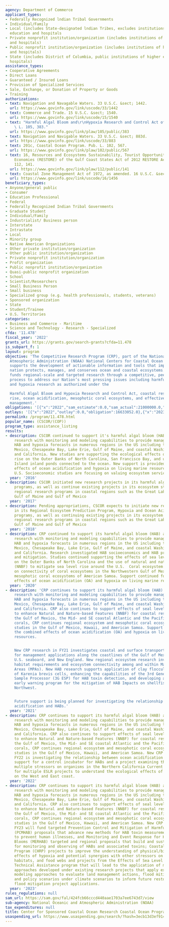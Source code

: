 ```yaml
---
agency: Department of Commerce
applicant_types:
- Federally Recognized lndian Tribal Governments
- Individual/Family
- Local (includes State-designated lndian Tribes, excludes institutions of higher
  education and hospitals
- Private nonprofit institution/organization (includes institutions of higher education
  and hospitals)
- Public nonprofit institution/organization (includes institutions of higher education
  and hospitals)
- State (includes District of Columbia, public institutions of higher education and
  hospitals)
assistance_types:
- Cooperative Agreements
- Direct Loans
- Guaranteed / Insured Loans
- Provision of Specialized Services
- Sale, Exchange, or Donation of Property or Goods
- Training
authorizations:
- text: Navigation and Navagable Waters. 33 U.S.C. &sect; 1442.
  url: https://www.govinfo.gov/link/uscode/33/1442
- text: Commerce and Trade. 15 U.S.C. &sect; 1540.
  url: https://www.govinfo.gov/link/uscode/15/1540
- text: "Harmful Algal Bloom and\r\nHypoxia Research and Control Act of 1998. Pub.\
    \ L. 105, 383."
  url: https://www.govinfo.gov/link/plaw/105/public/383
- text: Navigation and Navigable Waters. 33 U.S.C. &sect; 883d.
  url: https://www.govinfo.gov/link/uscode/33/883
- text: 201c, Coastal Ocean Program. Pub. L. 102, 567.
  url: https://www.govinfo.gov/link/plaw/102/public/567
- text: 16, Resources and Ecosystems Sustainability, Tourist Opportunities, and Revived
    Economies (RESTORE) of the Gulf Coast States Act of 2012 RESTORE Act;. Pub. L.
    112, 141.
  url: https://www.govinfo.gov/link/plaw/112/public/141
- text: Coastal Zone Management Act of 1972, as amended. 16 U.S.C. &sect; 1456c.
  url: https://www.govinfo.gov/link/uscode/16/1456
beneficiary_types:
- Anyone/general public
- Consumer
- Education Professional
- Federal
- Federally Recognized Indian Tribal Governments
- Graduate Student
- Individual/Family
- Industrialist/ Business person
- Interstate
- Intrastate
- Local
- Minority group
- Native American Organizations
- Other private institution/organization
- Other public institution/organization
- Private nonprofit institution/organization
- Profit organization
- Public nonprofit institution/organization
- Quasi-public nonprofit organization
- School
- Scientist/Researchers
- Small Business Person
- Small business
- Specialized group (e.g. health professionals, students, veterans)
- Sponsored organization
- State
- Student/Trainee
- U.S. Territories
categories:
- Business and Commerce - Maritime
- Science and Technology - Research - Specialized
cfda: '11.478'
fiscal_year: '2022'
grants_url: https://grants.gov/search-grants?cfda=11.478
is_subpart_f: 1
layout: program
objective: 'The Competitive Research Program (CRP), part of the National Oceanic and
  Atmospheric Administration (NOAA) National Centers for Coastal Ocean Science (NCCOS),
  supports the development of actionable information and tools that improve how the
  nation protects, manages, and conserves ocean and coastal ecosystems. NCCOS/CRP
  funds regional-scale and targeted research through a competitive, peer-reviewed
  process to address our Nation’s most pressing issues including harmful algal blooms
  and hypoxia research as authorized under the

  Harmful Algal Bloom and Hypoxia Research and Control Act, coastal resiliency, sea-level
  rise, ocean acidification, mesophotic coral ecosystems, and effective ecosystem-based
  management.'
obligations: '[{"x":"2022","sam_estimate":0.0,"sam_actual":21000000.0,"usa_spending_actual":17811533.0},{"x":"2023","sam_estimate":22500000.0,"sam_actual":0.0,"usa_spending_actual":20967324.27},{"x":"2024","sam_estimate":22500000.0,"sam_actual":0.0,"usa_spending_actual":11717966.0}]'
outlays: '[{"x":"2022","outlay":0.0,"obligation":16633052.0},{"x":"2023","outlay":0.0,"obligation":15227420.0},{"x":"2024","outlay":0.0,"obligation":0.0}]'
permalink: /program/11.478.html
popular_name: (CSCOR/(COP))
program_type: assistance_listing
results:
- description: CSCOR continued to support it's harmful algal bloom (HAB) and hypoxia
    research with monitoring and modeling capabilities to provide managers with seasonal
    HAB and hypoxia forecasts in numerous regions in the US including the Gulf of
    Mexico, Chesapeake Bay, Lake Erie, Gulf of Maine, and coastal Washington, Oregon,
    and California. New studies are supporting the ecological effects of sea level
    rise on the Outer Banks of North Carolina, San Francisco Bay, and unique Hawaiian
    Island inland ponds connected to the ocean. New support is provided for the combined
    effects of ocean acidification and hypoxia on living marine resources around the
    U.S. Socioeconomic studies are focusing on valuing ecosystem services
  year: '2016'
- description: CSCOR initiated new research projects in its harmful algal bloom research
    programs, as well as continue existing projects in its ecosystem stressors and
    regional research programs in coastal regions such as the Great Lakes, Mid-Atlantic,
    Gulf of Maine and Gulf of Mexico
  year: '2017'
- description: Pending appropriations, CSCOR expects to initiate new research project
    in its Regional Ecosystem Prediction Program, Hypoxia and Ocean Acidification
    programs, as well as continuing existing projects in its ecosystem stressors and
    regional research programs in coastal regions such as the Great Lakes, Mid-Atlantic,
    Gulf of Maine and Gulf of Mexico
  year: '2018'
- description: CRP continued to support its harmful algal bloom (HAB) and hypoxia
    research with monitoring and modeling capabilities to provide managers with seasonal
    HAB and hypoxia forecasts in numerous regions in the US including the Gulf of
    Mexico, Chesapeake Bay, Lake Erie, Gulf of Maine, and coastal Washington, Oregon,
    and California. Research investigated HAB socioeconomics and HAB prevention, control
    and mitigation. Studies continued supporting the effects of sea level rise (ESLR)
    on the Outer Banks of North Carolina and the use of natural and nature-based features
    (NNBF) to mitigate sea level rise around the U.S.  Coral ecosystem research continued
    on connectivity of coral ecosystems in the Northwestern Gulf of Mexico and the
    mesophotic coral ecosystems of American Samoa. Support continued for the combined
    effects of ocean acidification (OA) and hypoxia on living marine resources.
  year: '2020'
- description: 'CRP continues to support its harmful algal bloom (HAB) and hypoxia
    research with monitoring and modeling capabilities to provide managers with seasonal
    HAB and hypoxia forecasts in numerous regions in the US including the Gulf of
    Mexico, Chesapeake Bay, Lake Erie, Gulf of Maine, and coastal Washington, Oregon,
    and California. CRP also continues to support effects of seal level rise (ESLR)
    to enhance Natural and Nature-based Features (NNBF) for coastal resilience in
    the Gulf of Mexico, the Mid- and SE coastal Atlantic and the Pacific Coast. Regarding
    corals, CRP continues regional ecosystem and mesophotic coral ecosystem connectivity
    studies in the Gulf of Mexico, Hawaii, and American Samoa. Support continues for
    the combined effects of ocean acidification (OA) and hypoxia on living marine
    resources.


    New CRP research in FY21 investigates coastal and surface transportation resilience
    for management applications along the coastlines of the Gulf of Mexico, eastern
    U.S. seaboard, and New England. New regional ecosystem research investigates species’
    habitat requirements and ecosystem connectivity among and within Marine Protected
    Areas (MPAs). New HAB research supports application of clay flocculation for removal
    of Karenia brevis cells, enhancing the capabilities of the 3rd Generation Environmental
    Sample Processor (3G ESP) for HAB toxin detection, and developing an optimized
    early warning program for the mitigation of HAB Impacts on shellfish in the Pacific
    Northwest.


    Future support is being planned for investigating the relationship between ocean
    acidification and HABs.'
  year: '2021'
- description: CRP continues to support its harmful algal bloom (HAB) and hypoxia
    research with monitoring and modeling capabilities to provide managers with seasonal
    HAB and hypoxia forecasts in numerous regions in the US including the Gulf of
    Mexico, Chesapeake Bay, Lake Erie, Gulf of Maine, and coastal Washington, Oregon,
    and California. CRP also continues to support effects of seal level rise (ESLR)
    to enhance Natural and Nature-based Features (NNBF) for coastal resilience in
    the Gulf of Mexico, the Mid- and SE coastal Atlantic and the Pacific Coast. Regarding
    corals, CRP continues regional ecosystem and mesophotic coral ecosystem connectivity
    studies in the Gulf of Mexico, Hawaii, and American Samoa. New CRP research in
    FY22 is investigating the relationship between ocean acidification and HABs, providing
    support for a control incubator for HABs and a project examining the effects of
    multiple stressors on organisms in the Northern California Current and support
    for multiple ESLR projects to understand the ecological effects of sea level rise
    on the West and East coast.
  year: '2022'
- description: CRP continues to support its harmful algal bloom (HAB) and hypoxia
    research with monitoring and modeling capabilities to provide managers with seasonal
    HAB and hypoxia forecasts in numerous regions in the US including the Gulf of
    Mexico, Chesapeake Bay, Lake Erie, Gulf of Maine, and coastal Washington, Oregon,
    and California. CRP also continues to support effects of seal level rise (ESLR)
    to enhance Natural and Nature-based Features (NNBF) for coastal resilience in
    the Gulf of Mexico, the Mid- and SE coastal Atlantic and the Pacific Coast. Regarding
    corals, CRP continues regional ecosystem and mesophotic coral ecosystem connectivity
    studies in the Gulf of Mexico, Hawaii, and American Samoa. New CRP research in
    FY23 will fund targeted Prevention Control and Mitigation of Harmful Algal Bloom
    (PCMHAB) proposals that advance new methods for HAB toxin measurement in seafood
    to prevent human illnesses, and Monitoring and Event Response for Harmful Algal
    Blooms (MERHAB) targeted and regional proposals that build and sustain capacity
    for monitoring and observing of HABs and associated toxins; Coastal Hypoxia Research
    Program (CHRP) projects to improve the understanding of physical/biogeochemical
    effects of hypoxia and potential synergies with other stressors on living resources,
    habitats, and food webs and projects from the Effects of Sea Level Rise (ESLR)
    Technical Assistance program that will lead to the application of mature modeling
    approaches developed under existing research projects that apply existing advanced
    modeling approaches to evaluate land management actions, flood mitigation designs,
    and policy scenarios under climate scenarios to inform future restoration and
    flood mitigation project applications.
  year: '2023'
rules_regulations: null
sam_url: https://sam.gov/fal/424fcb66cccd440aae1703a7ee6743d7/view
sub-agency: National Oceanic and Atmospheric Administration (NOAA)
tax_expenditures: null
title: Center for Sponsored Coastal Ocean Research Coastal Ocean Program
usaspending_url: https://www.usaspending.gov/search/?hash=3ecb13d3ef9144679299a9eb99040f7b
---
```

